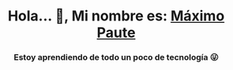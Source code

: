 <h1 align="center"> Hola... 👋, Mi nombre es: <a href="https://github.com/mapjx">Máximo Paute</a></h1>
<h3 align="center">Estoy aprendiendo de todo un poco de tecnología 😜</h3>

